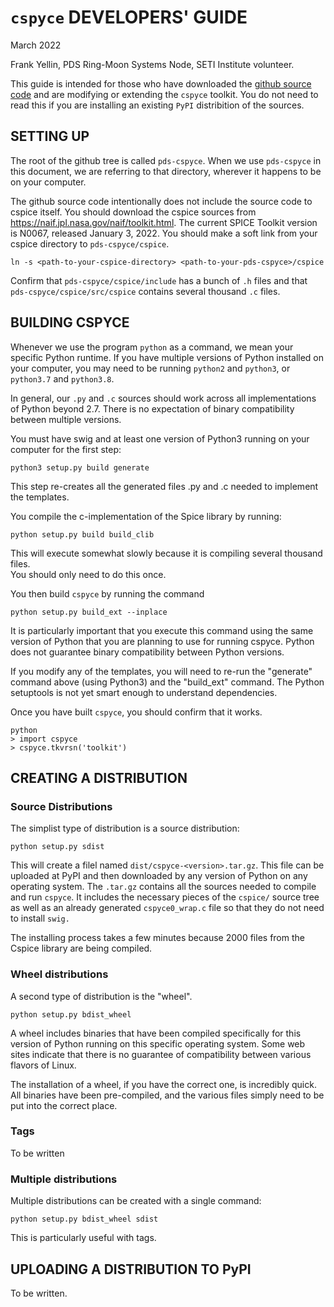 # `cspyce` DEVELOPERS' GUIDE
March 2022

Frank Yellin, PDS Ring-Moon Systems Node, SETI Institute volunteer.

This guide is intended for those who have downloaded the 
[github source code](https://github.com/SETI/pds-cspyce/) and are modifying
or extending the `cspyce` toolkit.
You do not need to read this if you are installing an existing `PyPI`
distribition of the sources.

## SETTING UP

The root of the github tree is called `pds-cspyce`.
When we use `pds-cspyce` in this document, we are referring to that directory,
wherever it happens to be on your computer.

The github source code intentionally does not include the source code to
cspice itself.
You should download the cspice sources from
https://naif.jpl.nasa.gov/naif/toolkit.html. 
The current SPICE Toolkit version is N0067, released January 3, 2022.
You should make a soft link from your cspice directory to `pds-cspyce/cspice`.
```shell
ln -s <path-to-your-cspice-directory> <path-to-your-pds-cspyce>/cspice
```
Confirm that `pds-cspyce/cspice/include` has a bunch of `.h` files and that
`pds-cspyce/cspice/src/cspice` contains several thousand `.c` files.

## BUILDING CSPYCE
Whenever we use the program `python` as a command, we mean your specific Python
runtime.  If you have multiple versions of Python installed on your computer,
you may need to be running `python2` and `python3`, or `python3.7` and
`python3.8`.

In general, our `.py` and `.c` sources should work across all implementations of 
Python beyond 2.7. There is no expectation of binary compatibility between
multiple versions.

You must have swig and at least one version of Python3 running on your computer
for the first step:
```shell
python3 setup.py build generate
```
This step re-creates all the generated files .py and .c needed to implement
the templates.  

You compile the c-implementation of the Spice library by running:
```shell
python setup.py build build_clib
```
This will execute somewhat slowly because it is compiling several thousand files.  
You should only need to do this once.

You then build `cspyce` by running the command
```shell
python setup.py build_ext --inplace
```
It is particularly important that you execute this command using the same
version of Python that you are planning to use for running cspyce.
Python does not guarantee binary compatibility between Python versions.

If you modify any of the templates, you will need to re-run the "generate"
command above (using Python3) and the "build_ext" command.
The Python setuptools is not yet smart enough to understand dependencies.

Once you have built `cspyce`, you should confirm that it works.
```shell
python
> import cspyce
> cspyce.tkvrsn('toolkit')
```

## CREATING A DISTRIBUTION

### Source Distributions

The simplist type of distribution is a source distribution:

```
python setup.py sdist
```
This will create a filel named `dist/cspyce-<version>.tar.gz`.
This file can be uploaded at PyPI and then downloaded by any version of
Python on any operating system.  The `.tar.gz` contains all the sources needed
to compile and run `cspyce`.
It includes the necessary pieces of the `cspice/` source tree as well as an
already generated `cspyce0_wrap.c` file so that they do not need to install 
`swig.`

The installing process takes a few minutes because 2000 files from the Cspice
library are being compiled.

### Wheel distributions

A second type of distribution is the "wheel".  
```shell
python setup.py bdist_wheel
```
A wheel includes binaries that have been compiled specifically for this version
of Python running on this specific operating system.
Some web sites indicate that there is no guarantee of compatibility between
various flavors of Linux.

The installation of a wheel, if you have the correct one, is incredibly quick.
All binaries have been pre-compiled, and the various files simply need to be put
into the correct place.

### Tags

To be written

### Multiple distributions

Multiple distributions can be created with a single command:
```shell
python setup.py bdist_wheel sdist
```
This is particularly useful with tags.

## UPLOADING A DISTRIBUTION TO PyPI

To be written.
